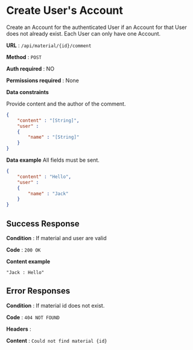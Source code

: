 # Create User's Account

Create an Account for the authenticated User if an Account for that User does
not already exist. Each User can only have one Account.

**URL** : `/api/material/{id}/comment`

**Method** : `POST`

**Auth required** : NO

**Permissions required** : None

**Data constraints**

Provide content and the author of the comment.

```json
{
	"content" : "[String]",
	"user" :
	{
		"name" : "[String]"
	}
}
```

**Data example** All fields must be sent.

```json
{
	"content" : "Hello",
	"user" :
	{
		"name" : "Jack"
	}
}
```

## Success Response

**Condition** : If material and user are valid

**Code** : `200 OK`

**Content example**

```
"Jack : Hello"
```

## Error Responses

**Condition** : If material id does not exist.

**Code** : `404 NOT FOUND`

**Headers** : 

**Content** : `Could not find material {id}`